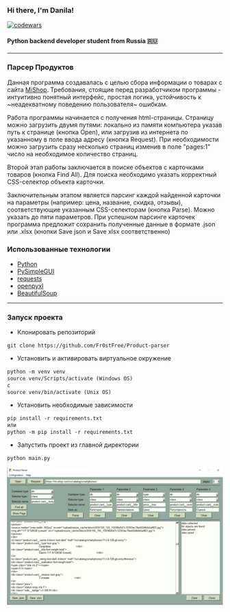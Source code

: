 ### Hi there, I'm Danila!
[![codewars](https://www.codewars.com/users/FrostFree/badges/large)](https://www.codewars.com/users/FrostFree)
#### Python backend developer student from Russia 🇷🇺

---
### Парсер Продуктов

Данная программа создавалась с целью сбора информации о товарах с сайта [MiShop](https://mi-shop.com/ru/).
Требования, стоящие перед разработчиком программы - интуитивно понятный интерфейс, простая логика, устойчивость к ~неадекватному поведению пользователя~ ошибкам.

Работа программы начинается с получения html-страницы. Страницу можно загрузить двумя путями: локально из памяти компьютера указав путь к странице (кнопка Open), или загрузив  из интернета по указанному в поле ввода адресу (кнопка Request). При необходимости можно загрузить сразу несколько страниц изменив в поле "pages:1" число на необходимое количество страниц.

Второй этап работы заключается в поиске объектов с карточками товаров (кнопка Find All). Для поиска необходимо указать корректный CSS-селектор объекта карточки.

Заключительным этапом является парсинг каждой найденной карточки на параметры (например: цена, название, скидка, отзывы), соответствующие указанным CSS-селекторам (кнопка Parse). Можно указать до пяти параметров. При успешном парсинге карточек программа предложит сохранить полученные данные в формате .json или .xlsx (кнопки Save json и Save xlsx соответственно)


### Использованные технологии
- [Python](https://github.com/python)
- [PySimpleGUI](https://github.com/PySimpleGUI/PySimpleGUI)
- [requests](https://pypi.org/project/requests/)
- [openpyxl](https://pypi.org/project/openpyxl/)
- [BeautifulSoup](https://pypi.org/project/beautifulsoup4/)

---
### Запуск проекта
- Клонировать репозиторий
```
git clone https://github.com/Fr0stFree/Product-parser
```
- Установить и активировать виртуальное окружение
```
python -m venv venv
source venv/Scripts/activate (Windows OS)
с
source venv/bin/activate (Unix OS)
```
- Установить необходимые зависимости
```
pip install -r requirements.txt
или
python -m pip install -r requirements.txt
```
- Запустить проект из главной директории
```
python main.py
```
![alt text](https://github.com/Fr0stFree/Product-parser/blob/main/screenshot.jpg?raw=true)
